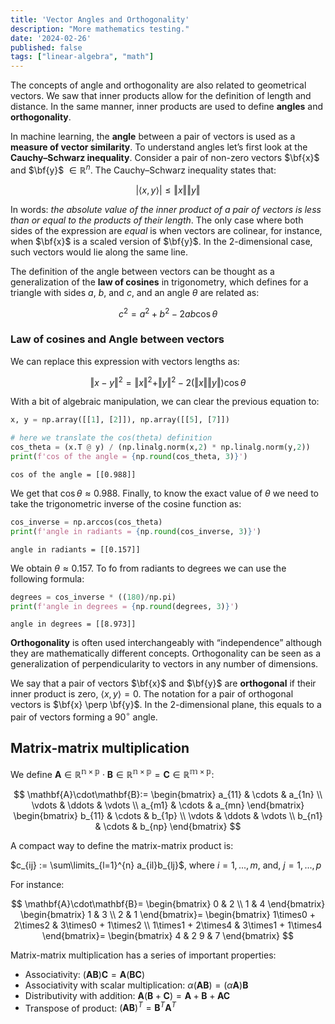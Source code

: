 ```yaml
---
title: 'Vector Angles and Orthogonality'
description: "More mathematics testing."
date: '2024-02-26'
published: false
tags: ["linear-algebra", "math"]
---
```


<script>
    import FooterText from '$lib/components/FooterText.svelte';
</script>

The concepts of angle and orthogonality are also related to geometrical vectors. We saw that inner products allow for the definition of length and distance. In the same manner, inner products are used to define **angles** and **orthogonality**.

In machine learning, the **angle** between a pair of vectors is used as a **measure of vector similarity**. To understand angles let’s first look at the **Cauchy–Schwarz inequality**. Consider a pair of non-zero vectors $\bf{x}$ and $\bf{y}$ $\in \mathbb{R}^n$. The Cauchy–Schwarz inequality states that:

$$
\vert \langle x, y \rangle \vert \leq \Vert x \Vert \Vert y \Vert
$$

In words: _the absolute value of the inner product of a pair of vectors is less than or equal to the products of their length_. The only case where both sides of the expression are _equal_ is when vectors are colinear, for instance, when $\bf{x}$ is a scaled version of $\bf{y}$. In the 2-dimensional case, such vectors would lie along the same line.

The definition of the angle between vectors can be thought as a generalization of the **law of cosines** in trigonometry, which defines for a triangle with sides $a$, $b$, and $c$, and an angle $\theta$ are related as:

$$
c^2 = a^2 + b^2 - 2ab \cos \theta
$$

### Law of cosines and Angle between vectors

We can replace this expression with vectors lengths as:

$$
\Vert x - y \Vert^2 = \Vert x \Vert^2 + \Vert y \Vert^2 - 2(\Vert x \Vert \Vert y \Vert) \cos \theta
$$

With a bit of algebraic manipulation, we can clear the previous equation to:


```python
x, y = np.array([[1], [2]]), np.array([[5], [7]])

# here we translate the cos(theta) definition
cos_theta = (x.T @ y) / (np.linalg.norm(x,2) * np.linalg.norm(y,2))
print(f'cos of the angle = {np.round(cos_theta, 3)}')
```
```
cos of the angle = [[0.988]]
```
    

We get that $\cos \theta \approx 0.988$. Finally, to know the exact value of $\theta$ we need to take the trigonometric inverse of the cosine function as:

```python
cos_inverse = np.arccos(cos_theta)
print(f'angle in radiants = {np.round(cos_inverse, 3)}')
```
```
angle in radiants = [[0.157]]
```  

We obtain $\theta \approx 0.157$. To fo from radiants to degrees we can use the following formula:

```python
degrees = cos_inverse * ((180)/np.pi)
print(f'angle in degrees = {np.round(degrees, 3)}')
```
```
angle in degrees = [[8.973]]
```    

**Orthogonality** is often used interchangeably with “independence” although they are mathematically different concepts. Orthogonality can be seen as a generalization of perpendicularity to vectors in any number of dimensions.

We say that a pair of vectors $\bf{x}$ and $\bf{y}$ are **orthogonal** if their inner product is zero, $\langle x,y \rangle = 0$. The notation for a pair of orthogonal vectors is $\bf{x} \perp \bf{y}$. In the 2-dimensional plane, this equals to a pair of vectors forming a $90^{\circ}$ angle.

## Matrix-matrix multiplication

We define $\mathbf{A} \in \mathbb{R^{n\times p}} \cdot \mathbf{B} \in \mathbb{R^{n\times p}} = \mathbf{C} \in \mathbb{R^{m\times p}}$:

$$
\mathbf{A}\cdot\mathbf{B}:= \begin{bmatrix} a_{11} & \cdots & a_{1n} \\ \vdots & \ddots & \vdots \\ a_{m1} & \cdots & a_{mn} \end{bmatrix} \begin{bmatrix} b_{11} & \cdots & b_{1p} \\ \vdots & \ddots & \vdots \\ b_{n1} & \cdots & b_{np} \end{bmatrix}
$$

A compact way to define the matrix-matrix product is:

$c_{ij} := \sum\limits_{l=1}^{n} a_{il}b_{lj}$, where $i=1,...,m$, and, $j=1,...,p$

For instance:

$$
\mathbf{A}\cdot\mathbf{B}= \begin{bmatrix} 0 & 2 \\ 1 & 4 \end{bmatrix} \begin{bmatrix} 1 & 3 \\ 2 & 1 \end{bmatrix}= \begin{bmatrix} 1\times0 + 2\times2 & 3\times0 + 1\times2 \\  1\times1 + 2\times4 & 3\times1 + 1\times4 \end{bmatrix}= \begin{bmatrix} 4 & 2 9 & 7 \end{bmatrix}
$$

Matrix-matrix multiplication has a series of important properties:

* Associativity: $(\mathbf{A}\mathbf{B}) \mathbf{C} = \mathbf{A}(\mathbf{B}\mathbf{C})$
* Associativity with scalar multiplication: $\alpha (\mathbf{A}\mathbf{B}) = (\alpha \mathbf{A}) \mathbf{B}$
* Distributivity with addition: $\mathbf{A}(\mathbf{B}+\mathbf{C}) = \mathbf{A}+\mathbf{B} + \mathbf{AC}$
* Transpose of product: $(\mathbf{A}\mathbf{B})^T = \mathbf{B}^T\mathbf{A}^T$


